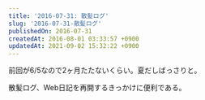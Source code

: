 ```yaml
---
title: '2016-07-31: 散髪ログ'
slug: '2016-07-31-散髪ログ'
publishedOn: 2016-07-31
createdAt: 2016-08-01 03:33:57 +0900
updatedAt: 2021-09-02 15:32:22 +0900
---
```

前回が6/5なので2ヶ月たたないくらい。夏だしばっさりと。

散髪ログ、Web日記を再開するきっかけに便利である。
